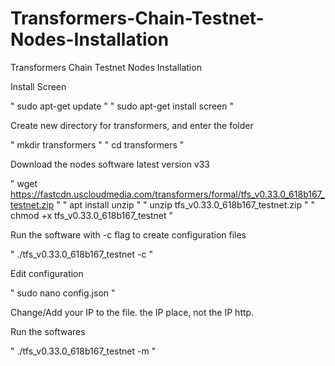 # Transformers-Chain-Testnet-Nodes-Installation
Transformers Chain Testnet Nodes Installation 

Install Screen

" sudo apt-get update "
" sudo apt-get install screen "

Create new directory for transformers, and enter the folder

" mkdir transformers "
" cd transformers "

Download the nodes software latest version v33

" wget https://fastcdn.uscloudmedia.com/transformers/formal/tfs_v0.33.0_618b167_testnet.zip "
" apt install unzip "
" unzip tfs_v0.33.0_618b167_testnet.zip "
" chmod +x tfs_v0.33.0_618b167_testnet "

Run the software with -c flag to create configuration files

" ./tfs_v0.33.0_618b167_testnet -c​ "

Edit configuration

" sudo nano config.json "

Change/Add your IP to the file. the IP place, not the IP http.

Run the softwares

" ./tfs_v0.33.0_618b167_testnet -m " 

